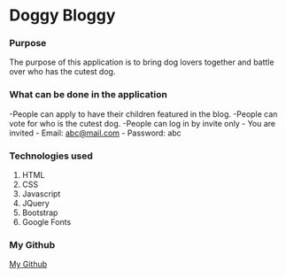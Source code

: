 # Doggy Bloggy

### Purpose
The purpose of this application is to bring dog lovers together and battle over who has the cutest dog.

### What can be done in the application
-People can apply to have their children featured in the blog.
-People can vote for who is the cutest dog.
-People can log in by invite only - You are invited
    - Email: abc@mail.com
    - Password: abc

### Technologies used
1. HTML
2. CSS
3. Javascript
4. JQuery
5. Bootstrap
6. Google Fonts

### My Github
[My Github](https://github.com/kneess)
